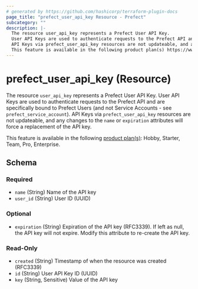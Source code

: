 ```yaml
---
# generated by https://github.com/hashicorp/terraform-plugin-docs
page_title: "prefect_user_api_key Resource - Prefect"
subcategory: ""
description: |-
  The resource user_api_key represents a Prefect User API Key.
  User API Keys are used to authenticate requests to the Prefect API and are specifically bound to Prefect Users (and not Service Accounts - see prefect_service_account).
  API Keys via prefect_user_api_key resources are not updateable, and any changes to the name or expiration attributes will force a replacement of the API key.
  This feature is available in the following product plan(s) https://www.prefect.io/pricing: Hobby, Starter, Team, Pro, Enterprise.
---
```


# prefect_user_api_key (Resource)

The resource `user_api_key` represents a Prefect User API Key. 
User API Keys are used to authenticate requests to the Prefect API and are specifically bound to Prefect Users (and not Service Accounts - see `prefect_service_account`). 
API Keys via `prefect_user_api_key` resources are not updateable, and any changes to the `name` or `expiration` attributes will force a replacement of the API key.

This feature is available in the following [product plan(s)](https://www.prefect.io/pricing): Hobby, Starter, Team, Pro, Enterprise.



<!-- schema generated by tfplugindocs -->
## Schema

### Required

- `name` (String) Name of the API key
- `user_id` (String) User ID (UUID)

### Optional

- `expiration` (String) Expiration of the API key (RFC3339). If left as null, the API key will not expire. Modify this attribute to re-create the API key.

### Read-Only

- `created` (String) Timestamp of when the resource was created (RFC3339)
- `id` (String) User API Key ID (UUID)
- `key` (String, Sensitive) Value of the API key
